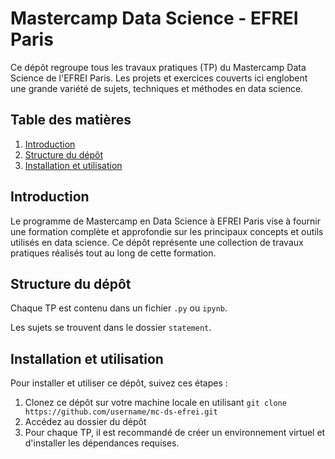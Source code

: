# Mastercamp Data Science - EFREI Paris

Ce dépôt regroupe tous les travaux pratiques (TP) du Mastercamp Data Science de l'EFREI Paris. Les projets et exercices couverts ici englobent une grande variété de sujets, techniques et méthodes en data science.


## Table des matières

1. [Introduction](#Introduction)
2. [Structure du dépôt](#Structure-du-dépôt)
3. [Installation et utilisation](#Installation-et-utilisation)


## Introduction

Le programme de Mastercamp en Data Science à EFREI Paris vise à fournir une formation complète et approfondie sur les principaux concepts et outils utilisés en data science. Ce dépôt représente une collection de travaux pratiques réalisés tout au long de cette formation.

## Structure du dépôt

Chaque TP est contenu dans un fichier `.py` ou `ipynb`. 

Les sujets se trouvent dans le dossier `statement`. 


## Installation et utilisation

Pour installer et utiliser ce dépôt, suivez ces étapes :

1. Clonez ce dépôt sur votre machine locale en utilisant `git clone https://github.com/username/mc-ds-efrei.git`
2. Accédez au dossier du dépôt 
3. Pour chaque TP, il est recommandé de créer un environnement virtuel et d'installer les dépendances requises.



